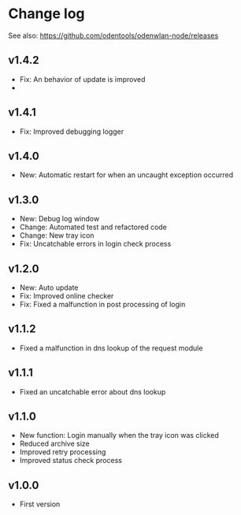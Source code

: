 # Change log
See also: https://github.com/odentools/odenwlan-node/releases

## v1.4.2
* Fix: An behavior of update is improved
*

## v1.4.1
* Fix: Improved debugging logger

## v1.4.0
* New: Automatic restart for when an uncaught exception occurred

## v1.3.0
* New: Debug log window
* Change: Automated test and refactored code
* Change: New tray icon
* Fix: Uncatchable errors in login check process

## v1.2.0
* New: Auto update
* Fix: Improved online checker
* Fix: Fixed a malfunction in post processing of login

## v1.1.2
* Fixed a malfunction in dns lookup of the request module

## v1.1.1
* Fixed an uncatchable error about dns lookup

## v1.1.0
* New function: Login manually when the tray icon was clicked
* Reduced archive size
* Improved retry processing
* Improved status check process

## v1.0.0
* First version
